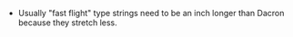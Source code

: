 * Usually "fast flight" type strings need to be an inch longer than Dacron because they stretch less.